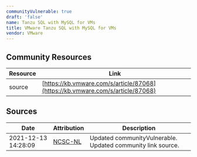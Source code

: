 ```yaml
---
communityVulnerable: true
draft: 'false'
name: Tanzu SQL with MySQL for VMs
title: VMware Tanzu SQL with MySQL for VMs
vendor: VMware
---
```



## Community Resources
| Resource | Link |
| --- | --- |
| source | [https://kb.vmware.com/s/article/87068](https://kb.vmware.com/s/article/87068) |


## Sources
| Date | Attribution | Description |
| --- | --- | --- |
| 2021-12-13 14:28:09 | [NCSC-NL](https://github.com/NCSC-NL/log4shell/blob/main/software/README.md) | Updated communityVulnerable. Updated community link source.  |

